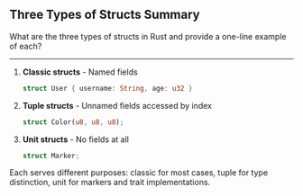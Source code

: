 ## Three Types of Structs Summary

What are the three types of structs in Rust and provide a one-line example of each?

---

1. **Classic structs** - Named fields
   ```rust
   struct User { username: String, age: u32 }
   ```

2. **Tuple structs** - Unnamed fields accessed by index
   ```rust
   struct Color(u8, u8, u8);
   ```

3. **Unit structs** - No fields at all
   ```rust
   struct Marker;
   ```

Each serves different purposes: classic for most cases, tuple for type distinction, unit for markers and trait implementations.

